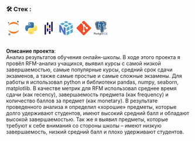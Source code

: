 ### :hammer_and_wrench: Стек :

<div>
  <img src="https://github.com/devicons/devicon/blob/master/icons/jupyter/jupyter-original.svg" title="Jupyter" alt="Jupyter" width="40" height="40"/>&nbsp;
  <img src="https://github.com/devicons/devicon/blob/master/icons/python/python-original.svg" title="Python" alt="Python" width="40" height="40"/>&nbsp;
  <img src="https://github.com/devicons/devicon/blob/master/icons/pandas/pandas-original.svg" title="Pandas" alt="Pandas" width="40" height="40"/>&nbsp;
  <img src="https://github.com/devicons/devicon/blob/master/icons/numpy/numpy-original.svg" title="Numpy" alt="Numpy" width="40" height="40"/>&nbsp;
  <img src="https://github.com/devicons/devicon/blob/master/icons/git/git-original.svg" title="Git" alt="Git" width="40" height="40"/>&nbsp;
  <img src="https://github.com/devicons/devicon/blob/master/icons/postgresql/postgresql-original-wordmark.svg" title="PostgreSQL" alt="PostgreSQL" width="40" height="40"/>&nbsp; 
</div>

<br> <b>Описание проекта</b>:
<br>
Анализ результатов обучения онлайн-школы. В ходе этого проекта я провёл RFM-анализ учащихся, выявил курсы с самой низкой завершаемостью, самые популярные курсы, средний срок сдачи экзаменов, а также самые простые и самые сложные экзамены. Для работы я использовал python и библиотеки pandas, numpy, seaborn, matplotlib. В качестве метрик для RFM использовал среднее время сдачи (как recency), завершаемость предмета (как frequency) и количество баллов за предмет (как monetary). В результате проведенного анализа я определил «хорошие» предметы, которые долго удерживают студентов, имеют высокий средний балл и обладают высокой завершаемостью. Так же я выявил предметы, которые требуют к себе внимания со стороны школы – имеют низкую завершаемость, низкий средний балл и плохо удерживают студентов.
